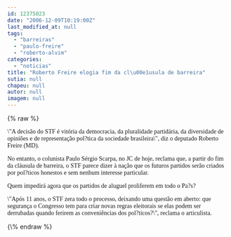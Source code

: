 ```yaml
---
id: 12375023
date: "2006-12-09T10:19:00Z"
last_modified_at: null
tags:
  - "barreiras"
  - "paulo-freire"
  - "roberto-alvim"
categories:
  - "noticias"
title: "Roberto Freire elogia fim da cl\u00e1usula de barreira"
sutia: null
chapeu: null
autor: null
imagem: null
---
```

{\% raw %}
<p><P><FONT face=Verdana>\"A decisão do STF é vitória da democracia, da pluralidade partidária, da diversidade de opiniões e de representação pol?tica da sociedade brasileira\", diz o deputado Roberto Freire (MD).</FONT></P></p>
<p><P><FONT face=Verdana>No entanto, o colunista Paulo Sérgio Scarpa, no JC de hoje, reclama que, a partir do fim da cláusula de barreira, o STF parece dizer à nação que os futuros partidos serão criados por pol?ticos honestos e sem nenhum interesse particular. </FONT></P></p>
<p><P><FONT face=Verdana>Quem impedirá agora que os partidos de aluguel proliferem em todo o Pa?s?</FONT></P></p>
<p><P><FONT face=Verdana>\"Após 11 anos, o STF zera todo o processo, deixando uma questão em aberto: que segurança o Congresso tem para criar novas regras eleitorais se elas podem ser derrubadas quando ferirem as conveniências dos pol?ticos?\", reclama o articulista.</FONT></P> </p>
{\% endraw %}